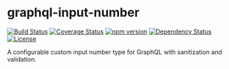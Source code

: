 # graphql-input-number
[![Build Status](https://travis-ci.org/joonhocho/graphql-input-number.svg?branch=master)](https://travis-ci.org/joonhocho/graphql-input-number)
[![Coverage Status](https://coveralls.io/repos/github/joonhocho/graphql-input-number/badge.svg?branch=master)](https://coveralls.io/github/joonhocho/graphql-input-number?branch=master)
[![npm version](https://badge.fury.io/js/graphql-input-number.svg)](https://badge.fury.io/js/graphql-input-number)
[![Dependency Status](https://david-dm.org/joonhocho/graphql-input-number.svg)](https://david-dm.org/joonhocho/graphql-input-number)
[![License](http://img.shields.io/:license-mit-blue.svg)](http://doge.mit-license.org)

A configurable custom input number type for GraphQL with sanitization and validation.
